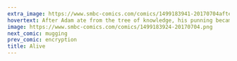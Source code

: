 ```yaml
---
extra_image: https://www.smbc-comics.com/comics/1499183941-20170704after.png
hovertext: After Adam ate from the tree of knowledge, his punning became so annoying that all humans were banished from Eden.
image: https://www.smbc-comics.com/comics/1499183924-20170704.png
next_comic: mugging
prev_comic: encryption
title: Alive
---
```


